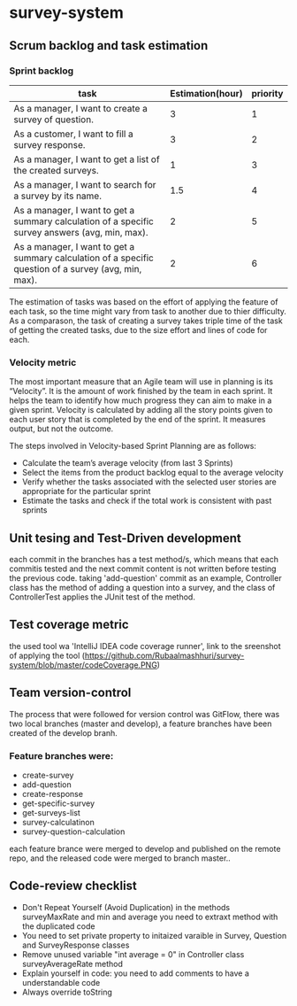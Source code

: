 # survey-system

## Scrum backlog and task estimation

### Sprint backlog
| task                                                                                                  | Estimation(hour) | priority |
|-------------------------------------------------------------------------------------------------------|------------------|----------|
| As a manager, I want to create a survey of question.                                                  | 3                | 1        |
| As a customer, I want to fill a survey response.                                                      | 3                | 2        |
| As a manager, I want to get a list of the created surveys.                                            | 1                | 3        |
| As a manager, I want to search for a survey by its name.                                              | 1.5              | 4        |
| As a manager, I want to get a summary calculation of a specific survey answers (avg, min, max).       | 2                | 5        |
| As a manager, I want to get a summary calculation of a specific question of a survey (avg, min, max). | 2                | 6        |

The estimation of tasks was based on the effort of applying the feature of each task, 
so the time might vary from task to another due to thier difficulty. As a comparason, the task of creating a survey takes triple time of the task of getting the created tasks, due to the size effort and lines of code for each.

### Velocity metric
The most important measure that an Agile team will use in planning is its “Velocity”. It is the amount of work finished by the team in each sprint. It helps the team to identify how much progress they can aim to make in a given sprint. Velocity is calculated by adding all the story points given to each user story that is completed by the end of the sprint. It measures output, but not the outcome.

The steps involved in Velocity-based Sprint Planning are as follows:
* Calculate the team’s average velocity (from last 3 Sprints)
* Select the items from the product backlog equal to the average velocity
* Verify whether the tasks associated with the selected user stories are appropriate for the particular sprint
* Estimate the tasks and check if the total work is consistent with past sprints

## Unit tesing and Test-Driven development
each commit in the branches has a test method/s, which means that each commitis tested and the next commit content is not written before testing the previous code.
taking 'add-question' commit as an example, Controller class has the method of adding a question into a survey, and the class of ControllerTest applies the JUnit test of the method.

## Test coverage metric
the used tool wa 'IntelliJ IDEA code coverage runner', link to the sreenshot of applying the tool (https://github.com/Rubaalmashhuri/survey-system/blob/master/codeCoverage.PNG)

## Team version-control
The process that were followed for version control was GitFlow, there was two local branches (master and develop),
a feature branches have been created of the develop branh.

### Feature branches were:
* create-survey
* add-question
* create-response
* get-specific-survey
* get-surveys-list
* survey-calculatinon
* survey-question-calculation

each feature brance were merged to develop and published on the remote repo, and the released code were merged to branch master..

## Code-review checklist
* Don't Repeat Yourself (Avoid Duplication) 
  in the methods surveyMaxRate and min and average you need to extraxt  method with the duplicated code
* You need to set private property to initaized varaible in Survey, Question and SurveyResponse classes
* Remove unused variable "int average = 0" in Controller class surveyAverageRate method
* Explain yourself in code: you need to add comments to have a understandable code
* Always override toString 


  

